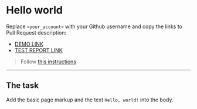 # Hello world
Replace `<your_account>` with your Github username and copy the links to Pull Request description:
- [DEMO LINK](https://olena-kapustiuk.github.io/layout_hello-world/)
- [TEST REPORT LINK](https://olena-kapustiuk.github.io/layout_hello-world/report/html_report/)

> Follow [this instructions](https://mate-academy.github.io/layout_task-guideline/#how-to-solve-the-layout-tasks-on-github)
___

## The task 
Add the basic page markup and the text `Hello, world!` into the body.
